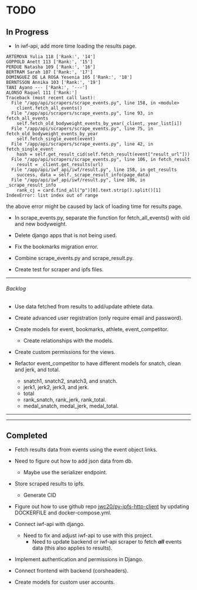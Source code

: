 # TODO

## In Progress

- In iwf-api, add more time loading the results page.

```
ARTEMOVA Yulia 118 ['Rank:', '14']
GOPPOLD Anett 113 ['Rank:', '15']
PERDUE Natasha 109 ['Rank:', '16']
BERTRAM Sarah 107 ['Rank:', '17']
DOMINGUEZ DE LA ROSA Yesenia 105 ['Rank:', '18']
BERNTSSON Annika 103 ['Rank:', '19']
TANI Ayano --- ['Rank:', '---']
ALONSO Raquel 111 ['Rank:']
Traceback (most recent call last):
  File "/app/api/scrapers/scrape_events.py", line 158, in <module>
    client.fetch_all_events()
  File "/app/api/scrapers/scrape_events.py", line 93, in fetch_all_events
    self.fetch_old_bodyweight_events_by_year(_client, year_list[i])
  File "/app/api/scrapers/scrape_events.py", line 75, in fetch_old_bodyweight_events_by_year
    self.fetch_single_event(event)
  File "/app/api/scrapers/scrape_events.py", line 42, in fetch_single_event
    hash = self.get_result_cid(self.fetch_result(event["result_url"]))
  File "/app/api/scrapers/scrape_events.py", line 106, in fetch_result
    result = _client.get_results(url)
  File "/app/api/iwf_api/iwf/result.py", line 158, in get_results
    success, data = self._scrape_result_info(page_data)
  File "/app/api/iwf_api/iwf/result.py", line 106, in _scrape_result_info
    rank_cj = card.find_all("p")[0].text.strip().split()[1]
IndexError: list index out of range
```

the above error might be caused by lack of loading time for results page.

- In scrape_events.py, separate the function for fetch_all_events() with old and new bodyweight.

- Delete django apps that is not being used.
- Fix the bookmarks migration error.
- Combine scrape_events.py and scrape_result.py.

- Create test for scraper and ipfs files.

---

###### Backlog

- Use data fetched from results to add/update athlete data.
- Create advanced user registration (only require email and password).
- Create models for event, bookmarks, athlete, event_competitor.
  - Create relationships with the models.
- Create custom permissions for the views.

- Refactor event_competitor to have different models for snatch, clean and jerk, and total.
  - snatch1, snatch2, snatch3, and snatch.
  - jerk1, jerk2, jerk3, and jerk.
  - total
  - rank_snatch, rank_jerk, rank_total.
  - medal_snatch, medal_jerk, medal_total.

---

---

## Completed

- Fetch results data from events using the event object links.

- Need to figure out how to add json data from db.

  - Maybe use the serializer endpoint.

- Store scraped results to ipfs.

  - Generate CID

- Figure out how to use github repo [jwc20/py-ipfs-http-client](https://github.com/jwc20/py-ipfs-http-client) by updating DOCKERFILE and docker-compose.yml.

- Connect iwf-api with django.

  - Need to fix and adjust iwf-api to use with this project.
    - Need to update backend or iwf-api scraper to fetch **_all_** events data (this also applies to results).

- Implement authentication and permissions in Django.

- Connect frontend with backend (corsheaders).

- Create models for custom user accounts.
